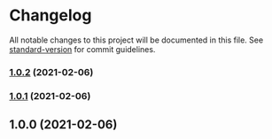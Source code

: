 # Changelog

All notable changes to this project will be documented in this file. See [standard-version](https://github.com/conventional-changelog/standard-version) for commit guidelines.

### [1.0.2](https://coding.jd.com/efficiency/eventemittier/compare/v1.0.1...v1.0.2) (2021-02-06)

### [1.0.1](https://coding.jd.com/efficiency/eventemittier/compare/v1.0.0...v1.0.1) (2021-02-06)

## 1.0.0 (2021-02-06)

